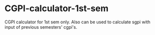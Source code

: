 # CGPI-calculator-1st-sem
CGPI calculator for 1st sem only. Also can be used to calculate sgpi with input of previous semesters' cgpi's.
